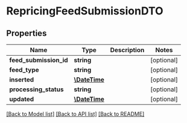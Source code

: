 # RepricingFeedSubmissionDTO

## Properties
Name | Type | Description | Notes
------------ | ------------- | ------------- | -------------
**feed_submission_id** | **string** |  | [optional] 
**feed_type** | **string** |  | [optional] 
**inserted** | [**\DateTime**](\DateTime.md) |  | [optional] 
**processing_status** | **string** |  | [optional] 
**updated** | [**\DateTime**](\DateTime.md) |  | [optional] 

[[Back to Model list]](../README.md#documentation-for-models) [[Back to API list]](../README.md#documentation-for-api-endpoints) [[Back to README]](../README.md)


